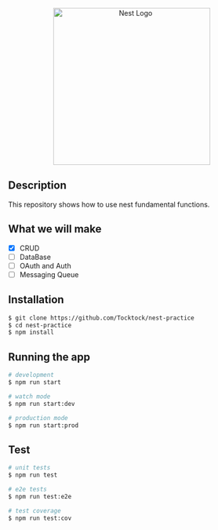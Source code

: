 <p align="center">
  <a href="http://nestjs.com/" target="blank"><img src="https://nestjs.com/img/logo_text.svg" width="320" alt="Nest Logo" /></a>
</p>

## Description

This repository shows how to use nest fundamental functions.

## What we will make

- [x] CRUD
- [ ] DataBase
- [ ] OAuth and Auth
- [ ] Messaging Queue

## Installation

```bash
$ git clone https://github.com/Tocktock/nest-practice
$ cd nest-practice
$ npm install
```

## Running the app

```bash
# development
$ npm run start

# watch mode
$ npm run start:dev

# production mode
$ npm run start:prod
```

## Test

```bash
# unit tests
$ npm run test

# e2e tests
$ npm run test:e2e

# test coverage
$ npm run test:cov
```
